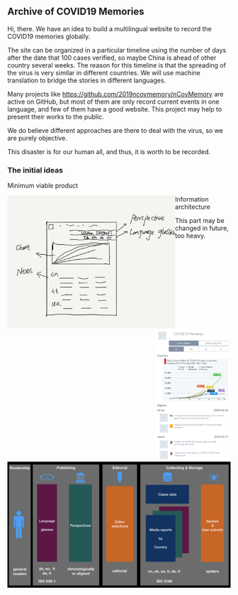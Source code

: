 ## Archive of COVID19 Memories

Hi, there. We have an idea to build a multilingual website to record the COVID19 memories globally. 

The site can be organized in a particular timeline using the number of days after the date that 100 cases verified, so maybe China is ahead of other country several weeks. The reason for this timeline is that the spreading of the virus is very similar in different countries. We will use machine translation to bridge the stories in different languages. 

Many projects like https://github.com/2019ncovmemory/nCovMemory are active on GitHub, but most of them are only record current events in one language, and few of them have a good website. This project may help to present their works to the public. 

We do believe different approaches are there to deal with the virus, so we are purely objective. 

This disaster is for our human all, and thus, it is worth to be recorded.

### The initial ideas

Minimum viable product

<img src="https://raw.githubusercontent.com/covid2019memories/general/master/images/mvp-orig.png" height="300" style="float:left">
<img src="https://raw.githubusercontent.com/covid2019memories/general/master/images/mvp-iphn.png" height="300" style="float:right">

Information architecture

This part may be changed in future, too heavy.

![MVP](https://raw.githubusercontent.com/covid2019memories/general/master/images/infoarch.jpeg)


